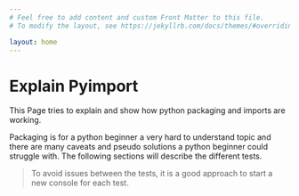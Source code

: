 ```yaml
---
# Feel free to add content and custom Front Matter to this file.
# To modify the layout, see https://jekyllrb.com/docs/themes/#overriding-theme-defaults

layout: home
---
```


# Explain Pyimport

This Page tries to explain and show how python packaging and imports are working.

Packaging is for a python beginner a very hard to understand topic and there are many caveats and pseudo solutions a python beginner could struggle with.
The following sections will describe the different tests.

> To avoid issues between the tests, it is a good approach to start a new console for each test.

